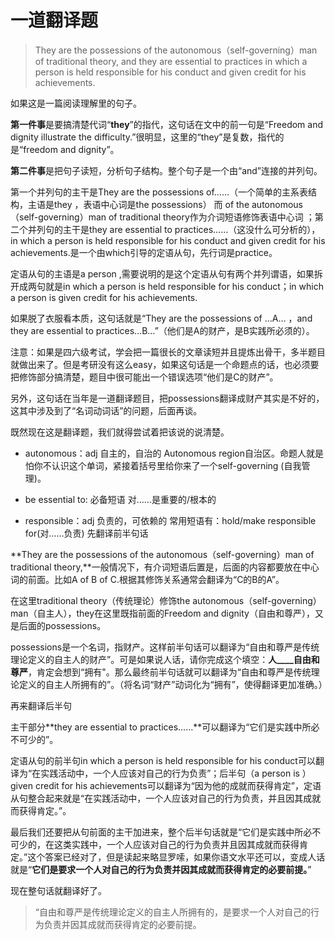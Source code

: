 # 一道翻译题

> They are the possessions of the autonomous（self-governing）man of traditional theory, and they are essential to practices in which a person is held responsible for his conduct and given credit for his achievements.

如果这是一篇阅读理解里的句子。

**第一件事**是要搞清楚代词“**they**”的指代，这句话在文中的前一句是“Freedom and dignity illustrate the difficulty.”很明显，这里的“they”是复数，指代的是“freedom and dignity”。

**第二件事**是把句子读短，分析句子结构。整个句子是一个由“and”连接的并列句。

第一个并列句的主干是They are the possessions of……（一个简单的主系表结构，主语是they ，表语中心词是the possessions） 而 of the autonomous（self-governing）man of traditional theory作为介词短语修饰表语中心词 ；第二个并列句的主干是they are essential to practices……（这没什么可分析的），in which a person is held responsible for his conduct and given credit for his achievements.是一个由which引导的定语从句，先行词是practice。

定语从句的主语是a person ,需要说明的是这个定语从句有两个并列谓语，如果拆开成两句就是in which a person is held responsible for his conduct；in which a person is given credit for his achievements.

如果脱了衣服看本质，这句话就是“They are the possessions of …A… ，and they are essential to practices…B…”（他们是A的财产，是B实践所必须的）。

注意：如果是四六级考试，学会把一篇很长的文章读短并且提炼出骨干，多半题目就做出来了。但是考研没有这么easy，如果这句话是一个命题点的话，也必须要把修饰部分搞清楚，题目中很可能出一个错误选项“他们是C的财产”。

另外，这句话在当年是一道翻译题目，把possessions翻译成财产其实是不好的，这其中涉及到了“名词动词话”的问题，后面再谈。

既然现在这是翻译题，我们就得尝试着把该说的说清楚。

- autonomous：adj 自主的，自治的 Autonomous region自治区。命题人就是怕你不认识这个单词，紧接着括号里给你来了一个self-governing (自我管理)。

- be essential to: 必备短语 对……是重要的/根本的

- responsible：adj 负责的，可依赖的 常用短语有：hold/make responsible for(对……负责)
  先翻译前半句话

**They are the possessions of the autonomous（self-governing）man of traditional theory,**一般情况下，有介词短语后置是，后面的内容都要放在中心词的前面。比如A of B of C.根据其修饰关系通常会翻译为“C的B的A”。

在这里traditional theory（传统理论）修饰the autonomous（self-governing）man（自主人），they在这里既指前面的Freedom and dignity（自由和尊严），又是后面的possessions。

possessions是一个名词，指财产。这样前半句话可以翻译为“自由和尊严是传统理论定义的自主人的财产”。可是如果说人话，请你完成这个填空：**人____自由和尊严**，肯定会想到“拥有"。那么最终前半句话就可以翻译为“自由和尊严是传统理论定义的自主人所拥有的”。（将名词“财产”动词化为“拥有”，使得翻译更加准确。）

再来翻译后半句

主干部分**they are essential to practices……**可以翻译为“它们是实践中所必不可少的”。

定语从句的前半句in which a person is held responsible for his conduct可以翻译为“在实践活动中，一个人应该对自己的行为负责”；后半句（a person is ） given credit for his achievements可以翻译为“因为他的成就而获得肯定”，定语从句整合起来就是“在实践活动中，一个人应该对自己的行为负责，并且因其成就而获得肯定。”。

最后我们还要把从句前面的主干加进来，整个后半句话就是“它们是实践中所必不可少的，在这类实践中，一个人应该对自己的行为负责并且因其成就而获得肯定。”这个答案已经对了，但是读起来略显罗嗦，如果你语文水平还可以，变成人话就是“**它们是要求一个人对自己的行为负责并因其成就而获得肯定的必要前提。**”

现在整句话就翻译好了。

>“自由和尊严是传统理论定义的自主人所拥有的，是要求一个人对自己的行为负责并因其成就而获得肯定的必要前提。